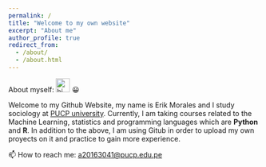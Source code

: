```yaml
---
permalink: /
title: "Welcome to my own website"
excerpt: "About me"
author_profile: true
redirect_from: 
  - /about/
  - /about.html
---
```


About myself: <img src="https://user-images.githubusercontent.com/1303154/88677602-1635ba80-d120-11ea-84d8-d263ba5fc3c0.gif" width="28px" alt="hi"> 😀

Welcome to my Github Website, my name is Erik Morales and I study sociology at [PUCP university](https://www.pucp.edu.pe/). Currently, I am taking courses related to the Machine Learning, statistics and programming languages which are **Python** and **R**. In addition to the above, I am using Gitub in order to upload my own proyects on it and practice to gain more experience. 

📫 How to reach me: a20163041@pucp.edu.pe

